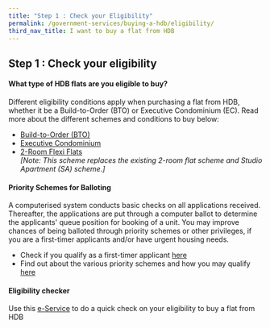 ```yaml
---
title: "Step 1 : Check your Eligibility"
permalink: /government-services/buying-a-hdb/eligibility/
third_nav_title: I want to buy a flat from HDB
---
```


## Step 1 : Check your eligibility

#### What type of HDB flats are you eligible to buy?

Different eligibility conditions apply when purchasing a flat from HDB, whether it be a Build-to-Order (BTO) or Executive Condominium (EC). Read more about the different schemes and conditions to buy below:



  - [Build-to-Order (BTO)](https://www.hdb.gov.sg/cs/Satellite?c=Page&cid=1383797553343&pagename=InfoWEB%2FPage%2FArticleDetailPage&rendermode=preview)
  - [Executive Condominium](https://hdb.gov.sg/cs/infoweb/residential/buying-a-flat/new/eligibility/executive-condominiums)
  - [2-Room Flexi Flats](https://www.hdb.gov.sg/cs/Satellite?c=Page&cid=1383797553374&pagename=InfoWEB%2FPage%2FArticleDetailPage&rendermode=preview)<br>
  *[Note: This scheme replaces the existing 2-room flat scheme and Studio Apartment (SA) scheme.]*<br>


#### Priority Schemes for Balloting

A computerised system conducts basic checks on all applications received. Thereafter, the applications are put through a computer ballot to determine the applicants' queue position for booking of a unit. You may improve chances of being balloted through priority schemes or other privileges, if you are a first-timer applicants and/or have urgent housing needs.

  - Check if you qualify as a first-timer applicant [here](https://services2.hdb.gov.sg/webapp/BP13EligCheck/BP13SHome?strSystem=CHECK)
  - Find out about the various priority schemes and how you may qualify [here](https://hdb.gov.sg/cs/infoweb/residential/buying-a-flat/new/eligibility/priority-schemes)
  
#### Eligibility checker

Use this [e-Service](https://services2.hdb.gov.sg/webapp/BP13EligCheck/BP13SHome?strSystem=CHECK) to do a quick check on your eligibility to buy a flat from HDB


